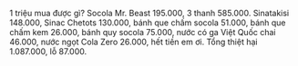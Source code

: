 1 triệu mua được gì? Socola Mr. Beast 195.000, 3 thanh 585.000. Sinatakisi 148.000, Sinac Chetots 130.000, bánh que chấm socola 51.000, bánh que chấm kem 26.000, bánh quy socola 75.000, nước có ga Việt Quốc chai 46.000, nước ngọt Cola Zero 26.000, hết tiền em ơi. Tổng thiệt hại 1.087.000, lỗ 87.000.